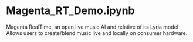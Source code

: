 # Magenta_RT_Demo.ipynb
Magenta RealTime, an open live music AI and relative of its Lyria model Allows users to create/blend music live and locally on consumer hardware.
